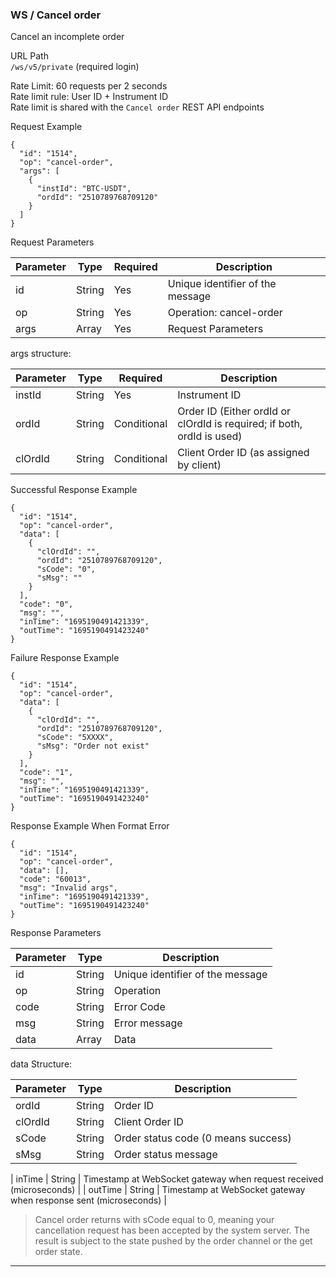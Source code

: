 ### WS / Cancel order

Cancel an incomplete order

URL Path  
`/ws/v5/private` (required login)

Rate Limit: 60 requests per 2 seconds  
Rate limit rule: User ID + Instrument ID  
Rate limit is shared with the `Cancel order` REST API endpoints  

Request Example

```
{
  "id": "1514",
  "op": "cancel-order",
  "args": [
    {
      "instId": "BTC-USDT",
      "ordId": "2510789768709120"
    }
  ]
}
```

Request Parameters

| Parameter | Type   | Required    | Description                                                      |
|-----------|--------|-------------|------------------------------------------------------------------|
| id        | String | Yes         | Unique identifier of the message                                 |
| op        | String | Yes         | Operation: cancel-order                                          |
| args      | Array  | Yes         | Request Parameters                                               |

args structure:

| Parameter | Type   | Required    | Description                                                      |
|-----------|--------|-------------|------------------------------------------------------------------|
| instId    | String | Yes         | Instrument ID                                                   |
| ordId     | String | Conditional | Order ID (Either ordId or clOrdId is required; if both, ordId is used) |
| clOrdId   | String | Conditional | Client Order ID (as assigned by client)                         |

Successful Response Example

```
{
  "id": "1514",
  "op": "cancel-order",
  "data": [
    {
      "clOrdId": "",
      "ordId": "2510789768709120",
      "sCode": "0",
      "sMsg": ""
    }
  ],
  "code": "0",
  "msg": "",
  "inTime": "1695190491421339",
  "outTime": "1695190491423240"
}
```

Failure Response Example

```
{
  "id": "1514",
  "op": "cancel-order",
  "data": [
    {
      "clOrdId": "",
      "ordId": "2510789768709120",
      "sCode": "5XXXX",
      "sMsg": "Order not exist"
    }
  ],
  "code": "1",
  "msg": "",
  "inTime": "1695190491421339",
  "outTime": "1695190491423240"
}
```

Response Example When Format Error

```
{
  "id": "1514",
  "op": "cancel-order",
  "data": [],
  "code": "60013",
  "msg": "Invalid args",
  "inTime": "1695190491421339",
  "outTime": "1695190491423240"
}
```

Response Parameters

| Parameter | Type   | Description                                   |
|-----------|--------|-----------------------------------------------|
| id        | String | Unique identifier of the message               |
| op        | String | Operation                                      |
| code      | String | Error Code                                     |
| msg       | String | Error message                                  |
| data      | Array  | Data                                           |

data Structure:

| Parameter | Type   | Description                                   |
|-----------|--------|-----------------------------------------------|
| ordId     | String | Order ID                                      |
| clOrdId   | String | Client Order ID                               |
| sCode     | String | Order status code (0 means success)           |
| sMsg      | String | Order status message                           |

| inTime    | String | Timestamp at WebSocket gateway when request received (microseconds)   |
| outTime   | String | Timestamp at WebSocket gateway when response sent (microseconds)      |

> Cancel order returns with sCode equal to 0, meaning your cancellation request has been accepted by the system server. The result is subject to the state pushed by the order channel or the get order state.

***
